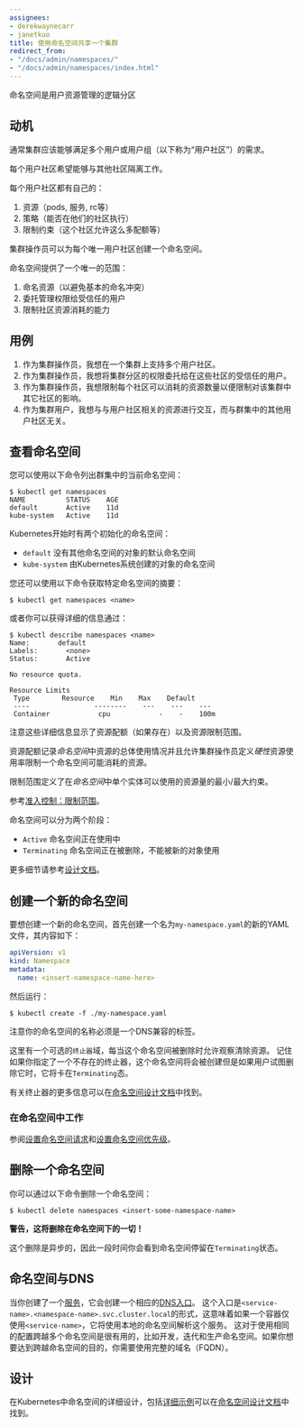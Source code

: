 ```yaml
---
assignees:
- derekwaynecarr
- janetkuo
title: 使用命名空间共享一个集群  
redirect_from:
- "/docs/admin/namespaces/"
- "/docs/admin/namespaces/index.html"
---
```




命名空间是用户资源管理的逻辑分区


## 动机

通常集群应该能够满足多个用户或用户组（以下称为“用户社区”）的需求。

每个用户社区希望能够与其他社区隔离工作。

每个用户社区都有自己的：


1. 资源（pods, 服务, rc等）
2. 策略（能否在他们的社区执行）
3. 限制约束（这个社区允许这么多配额等）

集群操作员可以为每个唯一用户社区创建一个命名空间。


命名空间提供了一个唯一的范围：

1. 命名资源（以避免基本的命名冲突）
2. 委托管理权限给受信任的用户
3. 限制社区资源消耗的能力


## 用例

1. 作为集群操作员，我想在一个集群上支持多个用户社区。  
2. 作为集群操作员，我想将集群分区的权限委托给在这些社区的受信任的用户。  
3. 作为集群操作员，我想限制每个社区可以消耗的资源数量以便限制对该集群中其它社区的影响。  
4. 作为集群用户，我想与与用户社区相关的资源进行交互，而与群集中的其他用户社区无关。  


## 查看命名空间

您可以使用以下命令列出群集中的当前命名空间：

```shell
$ kubectl get namespaces
NAME          STATUS    AGE
default       Active    11d
kube-system   Active    11d
```


Kubernetes开始时有两个初始化的命名空间：

   * `default` 没有其他命名空间的对象的默认命名空间
   * `kube-system` 由Kubernetes系统创建的对象的命名空间
   
您还可以使用以下命令获取特定命名空间的摘要：

```shell
$ kubectl get namespaces <name>
```


或者你可以获得详细的信息通过：

```shell
$ kubectl describe namespaces <name>
Name:       default
Labels:       <none>
Status:       Active

No resource quota.

Resource Limits
 Type        Resource    Min    Max    Default
 ----                --------    ---    ---    ---
 Container            cpu            -    -    100m
```


注意这些详细信息显示了资源配额（如果存在）以及资源限制范围。

资源配额记录*命名空间*中资源的总体使用情况并且允许集群操作员定义*硬性*资源使用率限制一个命名空间可能消耗的资源。


限制范围定义了在*命名空间*中单个实体可以使用的资源量的最小/最大约束。

参考[准入控制：限制范围](https://git.k8s.io/community/contributors/design-proposals/admission_control_limit_range.md)。

命名空间可以分为两个阶段：

   * `Active` 命名空间正在使用中
   * `Terminating` 命名空间正在被删除，不能被新的对象使用

更多细节请参考[设计文档](https://git.k8s.io/community/contributors/design-proposals/namespaces.md#phases)。


## 创建一个新的命名空间

要想创建一个新的命名空间，首先创建一个名为`my-namespace.yaml`的新的YAML文件，其内容如下：

```yaml
apiVersion: v1
kind: Namespace
metadata:
  name: <insert-namespace-name-here>
```


然后运行：

```shell
$ kubectl create -f ./my-namespace.yaml
```


注意你的命名空间的名称必须是一个DNS兼容的标签。

这里有一个可选的`终止器`域，每当这个命名空间被删除时允许观察清除资源。
记住如果你指定了一个不存在的终止器，这个命名空间将会被创建但是如果用户试图删除它时，它将卡在`Terminating`态。

有关终止器的更多信息可以在[命名空间设计文档](https://git.k8s.io/community/contributors/design-proposals/namespaces.md#finalizers)中找到。


### 在命名空间中工作

参阅[设置命名空间请求](/docs/user-guide/namespaces/#setting-the-namespace-for-a-request)和[设置命名空间优先级](/docs/user-guide/namespaces/#setting-the-namespace-preference)。

## 删除一个命名空间

你可以通过以下命令删除一个命名空间：

```shell
$ kubectl delete namespaces <insert-some-namespace-name>
```


**警告，这将删除在命名空间下的一切！**

这个删除是异步的，因此一段时间你会看到命名空间停留在`Terminating`状态。


## 命名空间与DNS

当你创建了一个[服务](/docs/user-guide/services)，它会创建一个相应的[DNS入口](/docs/admin/dns)。
这个入口是`<service-name>.<namespace-name>.svc.cluster.local`的形式，这意味着如果一个容器仅使用`<service-name>`，它将使用本地的命名空间解析这个服务。
这对于使用相同的配置跨越多个命名空间是很有用的，比如开发，迭代和生产命名空间。如果你想要达到跨越命名空间的目的，你需要使用完整的域名（FQDN）。


## 设计

在Kubernetes中命名空间的详细设计，包括[详细示例](https://git.k8s.io/community/contributors/design-proposals/namespaces.md#example-openshift-origin-managing-a-kubernetes-namespace)可以在[命名空间设计文档](https://git.k8s.io/community/contributors/design-proposals/namespaces.md)中找到。
